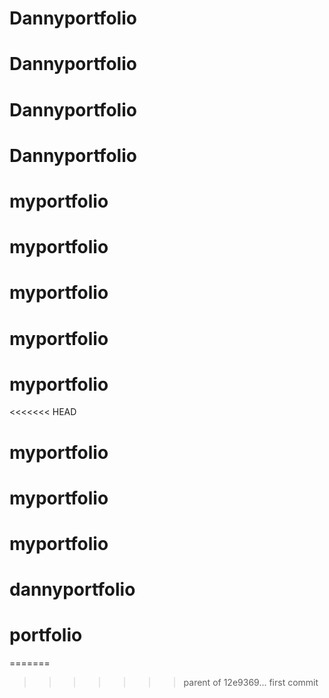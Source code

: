 # Dannyportfolio
# Dannyportfolio
# Dannyportfolio
# Dannyportfolio
# myportfolio
# myportfolio
# myportfolio
# myportfolio
# myportfolio
<<<<<<< HEAD
# myportfolio
# myportfolio
# myportfolio
# dannyportfolio
# portfolio
=======
>>>>>>> parent of 12e9369... first commit
